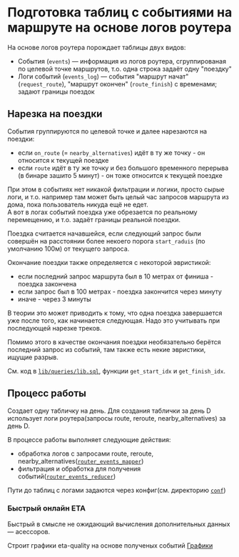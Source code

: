 # Подготовка таблиц с событиями на маршруте на основе логов роутера

На основе логов роутера порождает таблицы двух видов:
- События (`events`) — информация из логов роутера, сгруппированая по целевой точке маршрутов, т.о. одна строка задаёт одну "поездку"
- Логи событий (`events_log`) — события "маршрут начат" (`request_route`), "маршрут окончен" (`route_finish`) с временами; задают границы поездок

## Нарезка на поездки

События группируются по целевой точке и далее нарезаются на поездки:
- если `on_route` (= `nearby_alternatives`) идёт в ту же точку - он относится к текущей поездке
- если `route` идёт в ту же точку и без большого временного перерыва (в бинаре зашито 5 минут) - он тоже относится к текущей поездке

При этом в событиях нет никакой фильтрации и логики, просто сырые логи, и т.о. например там может быть целый час запросов маршрута из дома, пока пользователь никуда ещё не едет.<br>
А вот в логах событий поездка уже обрезается по реальному перемещению, и т.о. задаёт границы реальной поездки.

Поездка считается начавшейся, если следующий запрос были совершён на расстоянии более некоего порога `start_raduis` (по умолчанию 100м) от текущего запроса.

Окончание поездки также определяется с некоторой эвристикой:
- если последний запрос маршрута был в 10 метрах от финиша - поездка закончена
- если запрос был в 100 метрах - поездка закончится через минуту
- иначе - через 3 минуты

В теории это может приводить к тому, что одна поездка завершается уже после того, как начинается следующая. Надо это учитывать при последующей нарезке треков.

Помимо этого в качестве окончания поездки необязательно берётся последний запрос из событий, там также есть некие эвристики, ищущие разрыв.

См. код в [`lib/queries/lib.sql`](lib/queries/lib.sql), функции `get_start_idx` и `get_finish_idx`.

## Процесс работы

Создает одну табличку на день. Для создания таблички за день D использует логи роутера(запросы route, reroute, nearby_alternatives) за день D.

В процессе работы выполняет следующие действия:
- обработка логов с запросами route, reroute, nearby_alternatives([`router_events_mapper`](bin/router_events_mapper))
- фильтрация и обработка для получения событий([`router_events_reducer`](bin/router_events_reducer))

Пути до таблиц с логами задаются через конфиг(см. директорию [`conf`](conf))

### Быстрый онлайн ETA

Быстрый в смысле не ожидающий вычисления дополнительных данных — асессоров.

Строит графики eta-quality на основе полученых событий [Графики](https://datalens.yandex-team.ru/5q70qk3wf8ww2-probki?tab=qbe&state=2452c36a167)
